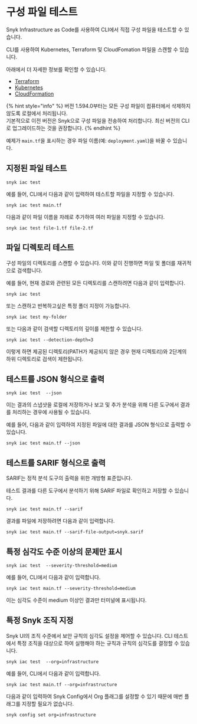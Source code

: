 # 구성 파일 테스트

Snyk Infrastructure as Code를 사용하여 CLI에서 직접 구성 파일을 테스트할 수 있습니다.

CLI를 사용하여 Kubernetes, Terraform 및 CloudFomation 파일을 스캔할 수 있습니다.

아래에서 더 자세한 정보를 확인할 수 있습니다.

* [Terraform](https://docs.snyk.io/snyk-infrastructure-as-code/snyk-cli-for-infrastructure-as-code/test-your-terraform-files-with-the-cli-tool)
* [Kubernetes](https://docs.snyk.io/snyk-infrastructure-as-code/snyk-cli-for-infrastructure-as-code/test-your-kubernetes-files-with-our-cli-tool)
* [CloudFormation](test-your-cloudformation-files-with-cli-tool.md)

{% hint style="info" %}
버전 1.594.0부터는 모든 구성 파일이 컴퓨터에서 삭제하지 않도록 로컬에서 처리됩니다.\
기본적으로 이전 버전은 Snyk으로 구성 파일을 전송하여 처리합니다. 최신 버전의 CLI로 업그레이드하는 것을 권장합니다.
{% endhint %}

예제가 `main.tf`을 표시하는 경우 파일 이름(예: `deployment.yaml`)을 바꿀 수 있습니다.

## 지정된 파일 테스트

```
snyk iac test
```

예를 들어, CLI에서 다음과 같이 입력하여 테스트할 파일을 지정할 수 있습니다.

```
snyk iac test main.tf
```

다음과 같이 파일 이름을 차례로 추가하여 여러 파일을 지정할 수 있습니다.

```
snyk iac test file-1.tf file-2.tf
```

## 파일 디렉토리 테스트

구성 파일의 디렉토리를 스캔할 수 있습니다. 이와 같이 진행하면 파일 및 폴더를 재귀적으로 검색합니다.

예를 들어, 현재 경로와 관련된 모든 디렉토리를 스캔하려면 다음과 같이 입력합니다.

```
snyk iac test
```

또는 스캔하고 반복하고싶은 특정 폴더 지정이 가능합니다.

```
snyk iac test my-folder
```

또는 다음과 같이 검색할 디렉토리의 깊이를 제한할 수 있습니다.

```
snyk iac test --detection-depth=3
```

이렇게 하면 제공된 디렉토리(PATH가 제공되지 않은 경우 현재 디렉토리)와 2단계의 하위 디렉토리로 검색이 제한됩니다.

## 테스트를 JSON 형식으로 출력

```
snyk iac test  --json
```

이는 결과의 스냅샷을 로컬에 저장하거나 보고 및 추가 분석을 위해 다른 도구에서 결과를 처리하는 경우에 사용될 수 있습니다.

예를 들어, 다음과 같이 입력하여 지정된 파일에 대한 결과를 JSON 형식으로 출력할 수 있습니다.

```
snyk iac test main.tf --json
```

## 테스트를 SARIF 형식으로 출력

SARIF는 정적 분석 도구의 출력을 위한 개방형 표준입니다.

테스트 결과를 다른 도구에서 분석하기 위해 SARIF 파일로 확인하고 저장할 수 있습니다.

```
snyk iac test main.tf --sarif
```

결과를 파일에 저장하려면 다음과 같이 입력합니다.

```
snyk iac test main.tf --sarif-file-output=snyk.sarif
```

## 특정 심각도 수준 이상의 문제만 표시

```
snyk iac test  --severity-threshold=medium
```

예를 들어, CLI에서 다음과 같이 입력합니다.

```
snyk iac test main.tf --severity-threshold=medium
```

이는 심각도 수준이 medium 이상인 결과만 터미널에 표시됩니다.

## 특정 Snyk 조직 지정

Snyk UI의 조직 수준에서 보안 규칙의 심각도 설정을 제어할 수 있습니다. CLI 테스트에서 특정 조직을 대상으로 하여 실행해야 하는 규칙과 규칙의 심각도를 결정할 수 있습니다.

```
snyk iac test  --org=infrastructure
```

예를 들어, CLI에서 다음과 같이 입력합니다.

```
snyk iac test main.tf --org=infrastructure
```

다음과 같이 입력하여 Snyk Config에서 Org 플래그를 설정할 수 있기 때문에 매번 플래그를 지정할 필요가 없습니다.

```
snyk config set org=infrastructure
```

